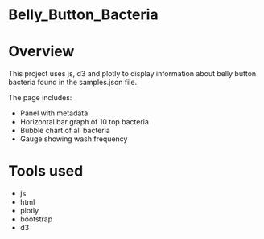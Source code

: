 # Belly_Button_Bacteria
 
# Overview

This project uses js, d3 and plotly to display information about belly button bacteria found in the samples.json file.  

The page includes:
- Panel with metadata
- Horizontal bar graph of 10 top bacteria
- Bubble chart of all bacteria
- Gauge showing wash frequency

# Tools used
- js
- html
- plotly
- bootstrap
- d3
